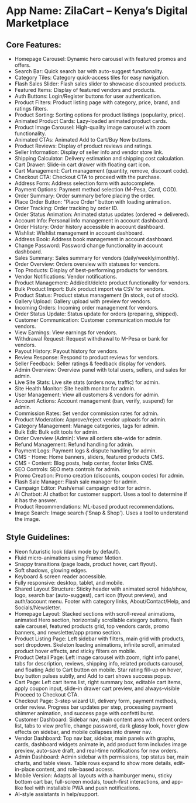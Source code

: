 # **App Name**: ZilaCart – Kenya’s Digital Marketplace

## Core Features:

- Homepage Carousel: Dynamic hero carousel with featured promos and offers.
- Search Bar: Quick search bar with auto-suggest functionality.
- Category Tiles: Category quick-access tiles for easy navigation.
- Flash Sales Slider: Flash sales slider to showcase discounted products.
- Featured Items: Display of featured vendors and products.
- Auth Buttons: Login/Register buttons for user authentication.
- Product Filters: Product listing page with category, price, brand, and ratings filters.
- Product Sorting: Sorting options for product listings (popularity, price).
- Animated Product Cards: Lazy-loaded animated product cards.
- Product Image Carousel: High-quality image carousel with zoom functionality.
- Animated CTAs: Animated Add to Cart/Buy Now buttons.
- Product Reviews: Display of product reviews and ratings.
- Seller Information: Display of seller info and vendor store link.
- Shipping Calculator: Delivery estimation and shipping cost calculation.
- Cart Drawer: Slide-in cart drawer with floating cart icon.
- Cart Management: Cart management (quantity, remove, discount code).
- Checkout CTA: Checkout CTA to proceed with the purchase.
- Address Form: Address selection form with autocomplete.
- Payment Options: Payment method selection (M-Pesa, Card, COD).
- Order Summary: Order summary before placing the order.
- Place Order Button: "Place Order" button with loading animation.
- Order Tracking: Order tracking by order ID.
- Order Status Animation: Animated status updates (ordered → delivered).
- Account Info: Personal info management in account dashboard.
- Order History: Order history accessible in account dashboard.
- Wishlist: Wishlist management in account dashboard.
- Address Book: Address book management in account dashboard.
- Change Password: Password change functionality in account dashboard.
- Sales Summary: Sales summary for vendors (daily/weekly/monthly).
- Order Overview: Orders overview with statuses for vendors.
- Top Products: Display of best-performing products for vendors.
- Vendor Notifications: Vendor notifications.
- Product Management: Add/edit/delete product functionality for vendors.
- Bulk Product Import: Bulk product import via CSV for vendors.
- Product Status: Product status management (in stock, out of stock).
- Gallery Upload: Gallery upload with preview for vendors.
- Incoming Orders: Incoming order management for vendors.
- Order Status Update: Status update for orders (preparing, shipped).
- Customer Communication: Customer communication module for vendors.
- View Earnings: View earnings for vendors.
- Withdrawal Request: Request withdrawal to M-Pesa or bank for vendors.
- Payout History: Payout history for vendors.
- Review Response: Respond to product reviews for vendors.
- Seller Feedback: Seller ratings & feedback display for vendors.
- Admin Overview: Overview panel with total users, sellers, and sales for admin.
- Live Site Stats: Live site stats (orders now, traffic) for admin.
- Site Health Monitor: Site health monitor for admin.
- User Management: View all customers & vendors for admin.
- Account Actions: Account management (ban, verify, suspend) for admin.
- Commission Rates: Set vendor commission rates for admin.
- Product Moderation: Approve/reject vendor uploads for admin.
- Category Management: Manage categories, tags for admin.
- Bulk Edit: Bulk edit tools for admin.
- Order Overview (Admin): View all orders site-wide for admin.
- Refund Management: Refund handling for admin.
- Payment Logs: Payment logs & dispute handling for admin.
- CMS - Home: Home banners, sliders, featured products CMS.
- CMS - Content: Blog posts, help center, footer links CMS.
- SEO Controls: SEO meta controls for admin.
- Promo Creation: Promo creation (discounts, coupon codes) for admin.
- Flash Sale Manager: Flash sale manager for admin.
- Campaign Editor: Push/email campaign editor for admin.
- AI Chatbot: AI chatbot for customer support. Uses a tool to determine if it has the answer.
- Product Recommendations: ML-based product recommendations.
- Image Search: Image search ('Snap & Shop'). Uses a tool to understand the image.

## Style Guidelines:

- Neon futuristic look (dark mode by default).
- Fluid micro-animations using Framer Motion.
- Snappy transitions (page loads, product hover, cart flyout).
- Soft shadows, glowing edges.
- Keyboard & screen reader accessible.
- Fully responsive: desktop, tablet, and mobile.
- Shared Layout Structure: Sticky header with animated scroll hide/show, logo, search bar (auto-suggest), cart icon (flyout preview), and auth/account menu. Footer with category links, About/Contact/Help, and Socials/Newsletter.
- Homepage Layout: Stacked sections with scroll-reveal animations, animated Hero section, horizontally scrollable category buttons, flash sale carousel, featured products grid, top vendors cards, promo banners, and newsletter/app promo section.
- Product Listing Page: Left sidebar with filters, main grid with products, sort dropdown. Skeleton loading animations, infinite scroll, animated product hover effects, and sticky filters on mobile.
- Product Detail Page: Left image carousel with zoom, right info panel, tabs for description, reviews, shipping info, related products carousel, and floating Add to Cart button on mobile. Star rating fill-up on hover, buy button pulses subtly, and Add to cart shows success popup.
- Cart Page: Left cart items list, right summary box, editable cart items, apply coupon input, slide-in drawer cart preview, and always-visible Proceed to Checkout CTA.
- Checkout Page: 3-step wizard UI, delivery form, payment methods, order review. Progress bar updates per step, processing payment shimmer animation, and success page with confetti burst.
- Customer Dashboard: Sidebar nav, main content area with recent orders list, tabs to view profile, change password, dark glassy look, hover glow effects on sidebar, and mobile collapses into drawer nav.
- Vendor Dashboard: Top nav bar, sidebar, main panels with graphs, cards, dashboard widgets animate in, add product form includes image preview, auto-save draft, and real-time notifications for new orders.
- Admin Dashboard: Admin sidebar with permissions, top status bar, main charts, and table views. Table rows expand to show more details, edit-in-place content, and role-based access.
- Mobile Version: Adapts all layouts with a hamburger menu, sticky bottom cart bar, full-screen modals, touch-first interactions, and app-like feel with installable PWA and push notifications.
- AI-style assistants in help/support.
